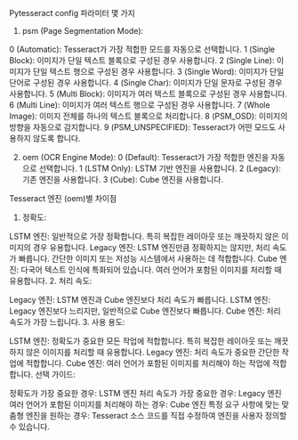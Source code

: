 Pytesseract config 파라미터 몇 가지
1. psm (Page Segmentation Mode):

0 (Automatic): Tesseract가 가장 적합한 모드를 자동으로 선택합니다.
1 (Single Block): 이미지가 단일 텍스트 블록으로 구성된 경우 사용합니다.
2 (Single Line): 이미지가 단일 텍스트 행으로 구성된 경우 사용합니다.
3 (Single Word): 이미지가 단일 단어로 구성된 경우 사용합니다.
4 (Single Char): 이미지가 단일 문자로 구성된 경우 사용합니다.
5 (Multi Block): 이미지가 여러 텍스트 블록으로 구성된 경우 사용합니다.
6 (Multi Line): 이미지가 여러 텍스트 행으로 구성된 경우 사용합니다.
7 (Whole Image): 이미지 전체를 하나의 텍스트 블록으로 처리합니다.
8 (PSM_OSD): 이미지의 방향을 자동으로 감지합니다.
9 (PSM_UNSPECIFIED): Tesseract가 어떤 모드도 사용하지 않도록 합니다.

2. oem (OCR Engine Mode):
0 (Default): Tesseract가 가장 적합한 엔진을 자동으로 선택합니다.
1 (LSTM Only): LSTM 기반 엔진을 사용합니다.
2 (Legacy): 기존 엔진을 사용합니다.
3 (Cube): Cube 엔진을 사용합니다.

Tesseract 엔진 (oem)별 차이점
1. 정확도:

LSTM 엔진: 일반적으로 가장 정확합니다. 특히 복잡한 레이아웃 또는 깨끗하지 않은 이미지의 경우 유용합니다.
Legacy 엔진: LSTM 엔진만큼 정확하지는 않지만, 처리 속도가 빠릅니다. 간단한 이미지 또는 저성능 시스템에서 사용하는 데 적합합니다.
Cube 엔진: 다국어 텍스트 인식에 특화되어 있습니다. 여러 언어가 포함된 이미지를 처리할 때 유용합니다.
2. 처리 속도:

Legacy 엔진: LSTM 엔진과 Cube 엔진보다 처리 속도가 빠릅니다.
LSTM 엔진: Legacy 엔진보다 느리지만, 일반적으로 Cube 엔진보다 빠릅니다.
Cube 엔진: 처리 속도가 가장 느립니다.
3. 사용 용도:

LSTM 엔진: 정확도가 중요한 모든 작업에 적합합니다. 특히 복잡한 레이아웃 또는 깨끗하지 않은 이미지를 처리할 때 유용합니다.
Legacy 엔진: 처리 속도가 중요한 간단한 작업에 적합합니다.
Cube 엔진: 여러 언어가 포함된 이미지를 처리해야 하는 작업에 적합합니다.
선택 가이드:

정확도가 가장 중요한 경우: LSTM 엔진
처리 속도가 가장 중요한 경우: Legacy 엔진
여러 언어가 포함된 이미지를 처리해야 하는 경우: Cube 엔진
특정 요구 사항에 맞는 맞춤형 엔진을 원하는 경우: Tesseract 소스 코드를 직접 수정하여 엔진을 사용자 정의할 수 있습니다.